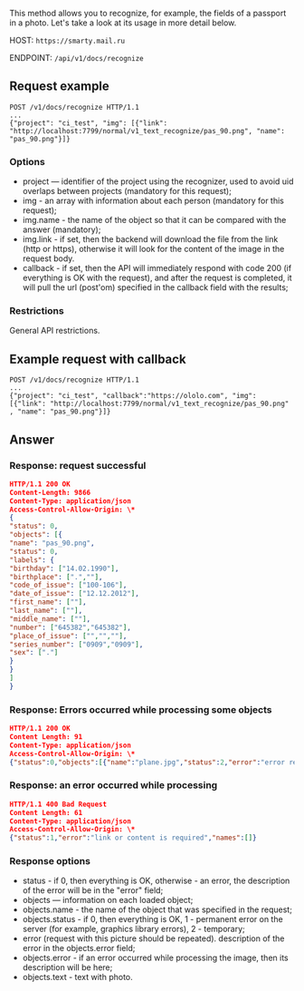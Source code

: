 This method allows you to recognize, for example, the fields of a passport in a photo. Let's take a look at its usage in more detail below.

HOST: `https://smarty.mail.ru`

ENDPOINT: `/api/v1/docs/recognize`

## Request example

```
POST /v1/docs/recognize HTTP/1.1
...
{"project": "ci_test", "img": [{"link": "http://localhost:7799/normal/v1_text_recognize/pas_90.png", "name": "pas_90.png"}]}
```

### Options

- project — identifier of the project using the recognizer, used to avoid uid overlaps between projects (mandatory for this request);
- img - an array with information about each person (mandatory for this request);
- img.name - the name of the object so that it can be compared with the answer (mandatory);
- img.link - if set, then the backend will download the file from the link (http or https), otherwise it will look for the content of the image in the request body.
- callback - if set, then the API will immediately respond with code 200 (if everything is OK with the request), and after the request is completed, it will pull the url (post'om) specified in the callback field with the results;

### Restrictions

General API restrictions.

## Example request with callback

```
POST /v1/docs/recognize HTTP/1.1
...
{"project": "ci_test", "callback":"https://ololo.com", "img": [{"link": "http://localhost:7799/normal/v1_text_recognize/pas_90.png" , "name": "pas_90.png"}]}
```

## Answer

### Response: request successful

```json
HTTP/1.1 200 OK
Content-Length: 9866
Content-Type: application/json
Access-Control-Allow-Origin: \*
{
"status": 0,
"objects": [{
"name": "pas_90.png",
"status": 0,
"labels": {
"birthday": ["14.02.1990"],
"birthplace": [".",""],
"code_of_issue": ["100-106"],
"date_of_issue": ["12.12.2012"],
"first_name": [""],
"last_name": [""],
"middle_name": [""],
"number": ["645382","645382"],
"place_of_issue": ["","",""],
"series_number": ["0909","0909"],
"sex": ["."]
}
}
]
}
```

### Response: Errors occurred while processing some objects

```json
HTTP/1.1 200 OK
Content Length: 91
Content-Type: application/json
Access-Control-Allow-Origin: \*
{"status":0,"objects":[{"name":"plane.jpg","status":2,"error":"error read image by link"}]}
```

### Response: an error occurred while processing

```json
HTTP/1.1 400 Bad Request
Content Length: 61
Content-Type: application/json
Access-Control-Allow-Origin: \*
{"status":1,"error":"link or content is required","names":[]}
```

### Response options

- status - if 0, then everything is OK, otherwise - an error, the description of the error will be in the "error" field;
- objects — information on each loaded object;
- objects.name - the name of the object that was specified in the request;
- objects.status - if 0, then everything is OK, 1 - permanent error on the server (for example, graphics library errors), 2 - temporary;
- error (request with this picture should be repeated). description of the error in the objects.error field;
- objects.error - if an error occurred while processing the image, then its description will be here;
- objects.text - text with photo.
